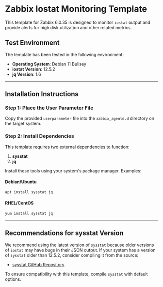 # Zabbix Iostat Monitoring Template

This template for Zabbix 6.0.35 is designed to monitor `iostat` output and provide alerts for high disk utilization and other related metrics.

## Test Environment

The template has been tested in the following environment:

- **Operating System**: Debian 11 Bullsey
- **iostat Version**: 12.5.2
- **jq Version**: 1.6

---

## Installation Instructions

### Step 1: Place the User Parameter File

Copy the provided `userparameter` file into the `zabbix_agentd.d` directory on the target system.

### Step 2: Install Dependencies

This template requires two external dependencies to function:

1. **sysstat**
2. **jq**

Install these tools using your system's package manager. Examples:

#### Debian/Ubuntu

```bash
apt install sysstat jq
```

#### RHEL/CentOS

```bash
yum install sysstat jq
```

---

## Recommendations for sysstat Version

We recommend using the latest version of `sysstat` because older versions of `iostat` may have bugs in their JSON output. If your system has a version of `sysstat` older than 12.5.2, consider compiling it from the source:

- [sysstat GitHub Repository](https://github.com/sysstat/sysstat)

To ensure compatibility with this template, compile `sysstat` with default options.